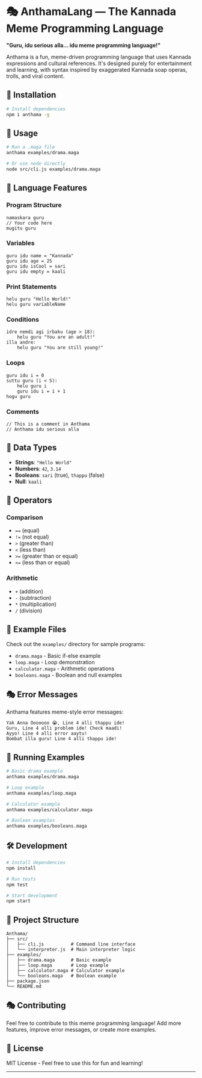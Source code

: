 # 🎭 AnthamaLang — The Kannada Meme Programming Language

**"Guru, idu serious alla... idu meme programming language!"**

Anthama is a fun, meme-driven programming language that uses Kannada expressions and cultural references. It's designed purely for entertainment and learning, with syntax inspired by exaggerated Kannada soap operas, trolls, and viral content.

## 🚀 Installation

```bash
# Install dependencies
npm i anthama -g

```

## 📝 Usage

```bash
# Run a .maga file
anthama examples/drama.maga

# Or use node directly
node src/cli.js examples/drama.maga
```

## 🎯 Language Features

### Program Structure
```anthama
namaskara guru
// Your code here
mugitu guru
```

### Variables
```anthama
guru idu name = "Kannada"
guru idu age = 25
guru idu isCool = sari
guru idu empty = kaali
```

### Print Statements
```anthama
helu guru "Hello World!"
helu guru variableName
```

### Conditions
```anthama
idre nemdi agi irbaku (age > 18):
    helu guru "You are an adult!"
illa andre:
    helu guru "You are still young!"
```

### Loops
```anthama
guru idu i = 0
suttu guru (i < 5):
    helu guru i
    guru idu i = i + 1
hogu guru
```

### Comments
```anthama
// This is a comment in Anthama
// Anthama idu serious alla
```

## 🎪 Data Types

- **Strings**: `"Hello World"`
- **Numbers**: `42`, `3.14`
- **Booleans**: `sari` (true), `thappu` (false)
- **Null**: `kaali`

## 🔧 Operators

### Comparison
- `==` (equal)
- `!=` (not equal)
- `>` (greater than)
- `<` (less than)
- `>=` (greater than or equal)
- `<=` (less than or equal)

### Arithmetic
- `+` (addition)
- `-` (subtraction)
- `*` (multiplication)
- `/` (division)

## 📁 Example Files

Check out the `examples/` directory for sample programs:

- `drama.maga` - Basic if-else example
- `loop.maga` - Loop demonstration
- `calculator.maga` - Arithmetic operations
- `booleans.maga` - Boolean and null examples

## 🎭 Error Messages

Anthama features meme-style error messages:

```
Yak Anna Ooooooo 😭, Line 4 alli thappu ide!
Guru, Line 4 alli problem ide! Check maadi!
Ayyo! Line 4 alli error aaytu!
Bombat illa guru! Line 4 alli thappu ide!
```

## 🎪 Running Examples

```bash
# Basic drama example
anthama examples/drama.maga

# Loop example
anthama examples/loop.maga

# Calculator example
anthama examples/calculator.maga

# Boolean examples
anthama examples/booleans.maga
```

## 🛠️ Development

```bash
# Install dependencies
npm install

# Run tests
npm test

# Start development
npm start
```

## 🎯 Project Structure

```
Anthama/
├── src/
│   ├── cli.js          # Command line interface
│   └── interpreter.js  # Main interpreter logic
├── examples/
│   ├── drama.maga      # Basic example
│   ├── loop.maga       # Loop example
│   ├── calculator.maga # Calculator example
│   └── booleans.maga   # Boolean example
├── package.json
└── README.md
```

## 🎭 Contributing

Feel free to contribute to this meme programming language! Add more features, improve error messages, or create more examples.

## 📜 License

MIT License - Feel free to use this for fun and learning!

---
